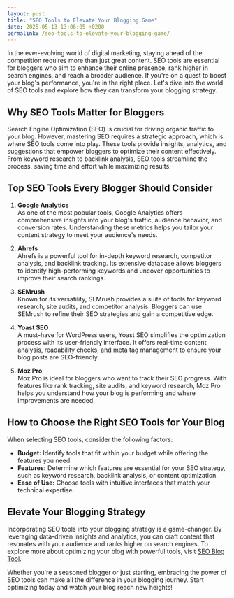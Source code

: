 ```yaml
---
layout: post
title: "SEO Tools to Elevate Your Blogging Game"
date: 2025-05-13 13:06:05 +0200
permalink: /seo-tools-to-elevate-your-blogging-game/
---
```



In the ever-evolving world of digital marketing, staying ahead of the competition requires more than just great content. SEO tools are essential for bloggers who aim to enhance their online presence, rank higher in search engines, and reach a broader audience. If you're on a quest to boost your blog's performance, you're in the right place. Let's dive into the world of SEO tools and explore how they can transform your blogging strategy.

## Why SEO Tools Matter for Bloggers

Search Engine Optimization (SEO) is crucial for driving organic traffic to your blog. However, mastering SEO requires a strategic approach, which is where SEO tools come into play. These tools provide insights, analytics, and suggestions that empower bloggers to optimize their content effectively. From keyword research to backlink analysis, SEO tools streamline the process, saving time and effort while maximizing results.

## Top SEO Tools Every Blogger Should Consider

1. **Google Analytics**  
   As one of the most popular tools, Google Analytics offers comprehensive insights into your blog's traffic, audience behavior, and conversion rates. Understanding these metrics helps you tailor your content strategy to meet your audience's needs.

2. **Ahrefs**  
   Ahrefs is a powerful tool for in-depth keyword research, competitor analysis, and backlink tracking. Its extensive database allows bloggers to identify high-performing keywords and uncover opportunities to improve their search rankings.

3. **SEMrush**  
   Known for its versatility, SEMrush provides a suite of tools for keyword research, site audits, and competitor analysis. Bloggers can use SEMrush to refine their SEO strategies and gain a competitive edge.

4. **Yoast SEO**  
   A must-have for WordPress users, Yoast SEO simplifies the optimization process with its user-friendly interface. It offers real-time content analysis, readability checks, and meta tag management to ensure your blog posts are SEO-friendly.

5. **Moz Pro**  
   Moz Pro is ideal for bloggers who want to track their SEO progress. With features like rank tracking, site audits, and keyword research, Moz Pro helps you understand how your blog is performing and where improvements are needed.

## How to Choose the Right SEO Tools for Your Blog

When selecting SEO tools, consider the following factors:

- **Budget:** Identify tools that fit within your budget while offering the features you need.
- **Features:** Determine which features are essential for your SEO strategy, such as keyword research, backlink analysis, or content optimization.
- **Ease of Use:** Choose tools with intuitive interfaces that match your technical expertise.

## Elevate Your Blogging Strategy

Incorporating SEO tools into your blogging strategy is a game-changer. By leveraging data-driven insights and analytics, you can craft content that resonates with your audience and ranks higher on search engines. To explore more about optimizing your blog with powerful tools, visit [SEO Blog Tool](https://seoblogtool.com/).

Whether you're a seasoned blogger or just starting, embracing the power of SEO tools can make all the difference in your blogging journey. Start optimizing today and watch your blog reach new heights!